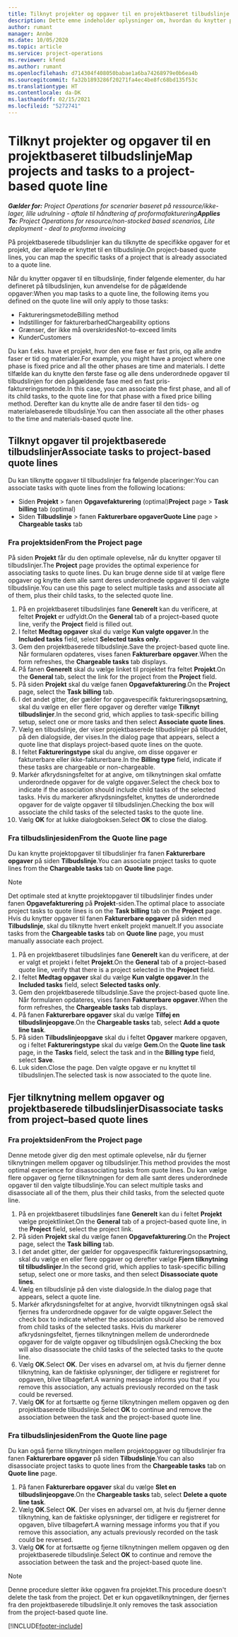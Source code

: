 ```yaml
---
title: Tilknyt projekter og opgaver til en projektbaseret tilbudslinje
description: Dette emne indeholder oplysninger om, hvordan du knytter projekter og opgaver til en projektbaseret opgavelinje.
author: rumant
manager: Annbe
ms.date: 10/05/2020
ms.topic: article
ms.service: project-operations
ms.reviewer: kfend
ms.author: rumant
ms.openlocfilehash: d714304f408050babae1a6ba74268979e0b6ea4b
ms.sourcegitcommit: fa32b1893286f20271fa4ec4be8fc68bd135f53c
ms.translationtype: HT
ms.contentlocale: da-DK
ms.lasthandoff: 02/15/2021
ms.locfileid: "5272741"
---
```

# <a name="map-projects-and-tasks-to-a-project-based-quote-line"></a><span data-ttu-id="3f59a-103">Tilknyt projekter og opgaver til en projektbaseret tilbudslinje</span><span class="sxs-lookup"><span data-stu-id="3f59a-103">Map projects and tasks to a project-based quote line</span></span>

<span data-ttu-id="3f59a-104">_**Gælder for:** Project Operations for scenarier baseret på ressource/ikke-lager, lille udrulning - aftale til håndtering af proformafakturering_</span><span class="sxs-lookup"><span data-stu-id="3f59a-104">_**Applies To:** Project Operations for resource/non-stocked based scenarios, Lite deployment - deal to proforma invoicing_</span></span>

<span data-ttu-id="3f59a-105">På projektbaserede tilbudslinjer kan du tilknytte de specifikke opgaver for et projekt, der allerede er knyttet til en tilbudslinje.</span><span class="sxs-lookup"><span data-stu-id="3f59a-105">On project-based quote lines, you can map the specific tasks of a project that is already associated to a quote line.</span></span>

<span data-ttu-id="3f59a-106">Når du knytter opgaver til en tilbudslinje, finder følgende elementer, du har defineret på tilbudslinjen, kun anvendelse for de pågældende opgaver:</span><span class="sxs-lookup"><span data-stu-id="3f59a-106">When you map tasks to a quote line, the following items you defined on the quote line will only apply to those tasks:</span></span>

- <span data-ttu-id="3f59a-107">Faktureringsmetode</span><span class="sxs-lookup"><span data-stu-id="3f59a-107">Billing method</span></span>
- <span data-ttu-id="3f59a-108">Indstillinger for fakturerbarhed</span><span class="sxs-lookup"><span data-stu-id="3f59a-108">Chargeability options</span></span>
- <span data-ttu-id="3f59a-109">Grænser, der ikke må overskrides</span><span class="sxs-lookup"><span data-stu-id="3f59a-109">Not-to-exceed limits</span></span>
- <span data-ttu-id="3f59a-110">Kunder</span><span class="sxs-lookup"><span data-stu-id="3f59a-110">Customers</span></span>

<span data-ttu-id="3f59a-111">Du kan f.eks. have et projekt, hvor den ene fase er fast pris, og alle andre faser er tid og materialer.</span><span class="sxs-lookup"><span data-stu-id="3f59a-111">For example, you might have a project where one phase is fixed price and all the other phases are time and materials.</span></span> <span data-ttu-id="3f59a-112">I dette tilfælde kan du knytte den første fase og alle dens underordnede opgaver til tilbudslinjen for den pågældende fase med en fast pris-faktureringsmetode.</span><span class="sxs-lookup"><span data-stu-id="3f59a-112">In this case, you can associate the first phase, and all of its child tasks, to the quote line for that phase with a fixed price billing method.</span></span> <span data-ttu-id="3f59a-113">Derefter kan du knytte alle de andre faser til den tids- og materialebaserede tilbudslinje.</span><span class="sxs-lookup"><span data-stu-id="3f59a-113">You can then associate all the other phases to the time and materials-based quote line.</span></span>

## <a name="associate-tasks-to-project-based-quote-lines"></a><span data-ttu-id="3f59a-114">Tilknyt opgaver til projektbaserede tilbudslinjer</span><span class="sxs-lookup"><span data-stu-id="3f59a-114">Associate tasks to project-based quote lines</span></span>

<span data-ttu-id="3f59a-115">Du kan tilknytte opgaver til tilbudslinjer fra følgende placeringer:</span><span class="sxs-lookup"><span data-stu-id="3f59a-115">You can associate tasks with quote lines from the following locations:</span></span>

- <span data-ttu-id="3f59a-116">Siden **Projekt** > fanen **Opgavefakturering** (optimal)</span><span class="sxs-lookup"><span data-stu-id="3f59a-116">**Project** page > **Task billing** tab (optimal)</span></span>
- <span data-ttu-id="3f59a-117">Siden **Tilbudslinje** > fanen **Fakturerbare opgaver**</span><span class="sxs-lookup"><span data-stu-id="3f59a-117">**Quote Line** page > **Chargeable tasks** tab</span></span> 

### <a name="from-the-project-page"></a><span data-ttu-id="3f59a-118">Fra projektsiden</span><span class="sxs-lookup"><span data-stu-id="3f59a-118">From the Project page</span></span>

<span data-ttu-id="3f59a-119">På siden **Projekt** får du den optimale oplevelse, når du knytter opgaver til tilbudslinjer.</span><span class="sxs-lookup"><span data-stu-id="3f59a-119">The **Project** page provides the optimal experience for associating tasks to quote lines.</span></span> <span data-ttu-id="3f59a-120">Du kan bruge denne side til at vælge flere opgaver og knytte dem alle samt deres underordnede opgaver til den valgte tilbudslinje.</span><span class="sxs-lookup"><span data-stu-id="3f59a-120">You can use this page to select multiple tasks and associate all of them, plus their child tasks, to the selected quote line.</span></span>

1. <span data-ttu-id="3f59a-121">På en projektbaseret tilbudslinjes fane **Generelt** kan du verificere, at feltet **Projekt** er udfyldt.</span><span class="sxs-lookup"><span data-stu-id="3f59a-121">On the **General** tab of a project–based quote line, verify the **Project** field is filled out.</span></span>
2. <span data-ttu-id="3f59a-122">I feltet **Medtag opgaver** skal du vælge **Kun valgte opgaver**.</span><span class="sxs-lookup"><span data-stu-id="3f59a-122">In the **Included tasks** field, select **Selected tasks only**.</span></span>
3. <span data-ttu-id="3f59a-123">Gem den projektbaserede tilbudslinje.</span><span class="sxs-lookup"><span data-stu-id="3f59a-123">Save the project-based quote line.</span></span> <span data-ttu-id="3f59a-124">Når formularen opdateres, vises fanen **Fakturerbare opgaver**.</span><span class="sxs-lookup"><span data-stu-id="3f59a-124">When the form refreshes, the **Chargeable tasks** tab displays.</span></span>
4. <span data-ttu-id="3f59a-125">På fanen **Generelt** skal du vælge linket til projektet fra feltet **Projekt**.</span><span class="sxs-lookup"><span data-stu-id="3f59a-125">On the **General** tab, select the link for the project from the **Project** field.</span></span>
5. <span data-ttu-id="3f59a-126">På siden **Projekt** skal du vælge fanen **Opgavefakturering**.</span><span class="sxs-lookup"><span data-stu-id="3f59a-126">On the **Project** page, select the **Task billing** tab.</span></span>
6. <span data-ttu-id="3f59a-127">I det andet gitter, der gælder for opgavespecifik faktureringsopsætning, skal du vælge en eller flere opgaver og derefter vælge **Tilknyt tilbudslinjer**.</span><span class="sxs-lookup"><span data-stu-id="3f59a-127">In the second grid, which applies to task-specific billing setup, select one or more tasks and then select **Associate quote lines**.</span></span>
7. <span data-ttu-id="3f59a-128">Vælg en tilbudslinje, der viser projektbaserede tilbudslinjer på tilbuddet, på den dialogside, der vises.</span><span class="sxs-lookup"><span data-stu-id="3f59a-128">In the dialog page that appears, select a quote line that displays project-based quote lines on the quote.</span></span>
8. <span data-ttu-id="3f59a-129">I feltet **Faktureringstype** skal du angive, om disse opgaver er fakturerbare eller ikke-fakturerbare.</span><span class="sxs-lookup"><span data-stu-id="3f59a-129">In the **Billing type** field, indicate if these tasks are chargeable or non-chargeable.</span></span>
9. <span data-ttu-id="3f59a-130">Markér afkrydsningsfeltet for at angive, om tilknytningen skal omfatte underordnede opgaver for de valgte opgaver.</span><span class="sxs-lookup"><span data-stu-id="3f59a-130">Select the check box to indicate if the association should include child tasks of the selected tasks.</span></span> <span data-ttu-id="3f59a-131">Hvis du markerer afkrydsningsfeltet, knyttes de underordnede opgaver for de valgte opgaver til tilbudslinjen.</span><span class="sxs-lookup"><span data-stu-id="3f59a-131">Checking the box will associate the child tasks of the selected tasks to the quote line.</span></span>
10. <span data-ttu-id="3f59a-132">Vælg **OK** for at lukke dialogboksen.</span><span class="sxs-lookup"><span data-stu-id="3f59a-132">Select **OK** to close the dialog.</span></span>

### <a name="from-the-quote-line-page"></a><span data-ttu-id="3f59a-133">Fra tilbudslinjesiden</span><span class="sxs-lookup"><span data-stu-id="3f59a-133">From the Quote line page</span></span>

<span data-ttu-id="3f59a-134">Du kan knytte projektopgaver til tilbudslinjer fra fanen **Fakturerbare opgaver** på siden **Tilbudslinje**.</span><span class="sxs-lookup"><span data-stu-id="3f59a-134">You can associate project tasks to quote lines from the **Chargeable tasks** tab on **Quote line** page.</span></span>

>[!NOTE]
><span data-ttu-id="3f59a-135">Det optimale sted at knytte projektopgaver til tilbudslinjer findes under fanen **Opgavefakturering** på **Projekt**-siden.</span><span class="sxs-lookup"><span data-stu-id="3f59a-135">The optimal place to associate project tasks to quote lines is on the **Task billing** tab on the **Project** page.</span></span> <span data-ttu-id="3f59a-136">Hvis du knytter opgaver til fanen **Fakturerbare opgaver** på siden med **Tilbudslinje**, skal du tilknytte hvert enkelt projekt manuelt.</span><span class="sxs-lookup"><span data-stu-id="3f59a-136">If you associate tasks from the **Chargeable tasks** tab on **Quote line** page, you must manually associate each project.</span></span>

1. <span data-ttu-id="3f59a-137">På en projektbaseret tilbudslinjes fane **Generelt** kan du verificere, at der er valgt et projekt i feltet **Projekt**.</span><span class="sxs-lookup"><span data-stu-id="3f59a-137">On the **General** tab of a project–based quote line, verify that there is a project selected in the **Project** field.</span></span>
2. <span data-ttu-id="3f59a-138">I feltet **Medtag opgaver** skal du vælge **Kun valgte opgaver**.</span><span class="sxs-lookup"><span data-stu-id="3f59a-138">In the **Included tasks** field, select **Selected tasks only**.</span></span>
3. <span data-ttu-id="3f59a-139">Gem den projektbaserede tilbudslinje.</span><span class="sxs-lookup"><span data-stu-id="3f59a-139">Save the project-based quote line.</span></span> <span data-ttu-id="3f59a-140">Når formularen opdateres, vises fanen **Fakturerbare opgaver**.</span><span class="sxs-lookup"><span data-stu-id="3f59a-140">When the form refreshes, the **Chargeable tasks** tab displays.</span></span>
4. <span data-ttu-id="3f59a-141">På fanen **Fakturerbare opgaver** skal du vælge **Tilføj en tilbudslinjeopgave**.</span><span class="sxs-lookup"><span data-stu-id="3f59a-141">On the **Chargeable tasks** tab, select **Add a quote line task**.</span></span>
5. <span data-ttu-id="3f59a-142">På siden **Tilbudslinjeopgave** skal du i feltet **Opgaver** markere opgaven, og i feltet **Faktureringstype** skal du vælge **Gem**.</span><span class="sxs-lookup"><span data-stu-id="3f59a-142">On the **Quote line task** page, in the **Tasks** field, select the task and in the **Billing type** field, select **Save**.</span></span> 
6. <span data-ttu-id="3f59a-143">Luk siden.</span><span class="sxs-lookup"><span data-stu-id="3f59a-143">Close the page.</span></span> <span data-ttu-id="3f59a-144">Den valgte opgave er nu knyttet til tilbudslinjen.</span><span class="sxs-lookup"><span data-stu-id="3f59a-144">The selected task is now associated to the quote line.</span></span>

## <a name="disassociate-tasks-from-projectbased-quote-lines"></a><span data-ttu-id="3f59a-145">Fjer tilknytning mellem opgaver og projektbaserede tilbudslinjer</span><span class="sxs-lookup"><span data-stu-id="3f59a-145">Disassociate tasks from project–based quote lines</span></span>

### <a name="from-the-project-page"></a><span data-ttu-id="3f59a-146">Fra projektsiden</span><span class="sxs-lookup"><span data-stu-id="3f59a-146">From the Project page</span></span>

<span data-ttu-id="3f59a-147">Denne metode giver dig den mest optimale oplevelse, når du fjerner tilknytningen mellem opgaver og tilbudslinjer.</span><span class="sxs-lookup"><span data-stu-id="3f59a-147">This method provides the most optimal experience for disassociating tasks from quote lines.</span></span> <span data-ttu-id="3f59a-148">Du kan vælge flere opgaver og fjerne tilknytningen for dem alle samt deres underordnede opgaver til den valgte tilbudslinje.</span><span class="sxs-lookup"><span data-stu-id="3f59a-148">You can select multiple tasks and disassociate all of the them, plus their child tasks, from the selected quote line.</span></span>

1. <span data-ttu-id="3f59a-149">På en projektbaseret tilbudslinjes fane **Generelt** kan du i feltet **Projekt** vælge projektlinket.</span><span class="sxs-lookup"><span data-stu-id="3f59a-149">On the **General** tab of a project–based quote line, in the **Project** field, select the project link.</span></span>
2. <span data-ttu-id="3f59a-150">På siden **Projekt** skal du vælge fanen **Opgavefakturering**.</span><span class="sxs-lookup"><span data-stu-id="3f59a-150">On the **Project** page, select the **Task billing** tab.</span></span>
3. <span data-ttu-id="3f59a-151">I det andet gitter, der gælder for opgavespecifik faktureringsopsætning, skal du vælge en eller flere opgaver og derefter vælge **Fjern tilknytning til tilbudslinjer**.</span><span class="sxs-lookup"><span data-stu-id="3f59a-151">In the second grid, which applies to task-specific billing setup, select one or more tasks, and then select **Disassociate quote lines**.</span></span>
4. <span data-ttu-id="3f59a-152">Vælg en tilbudslinje på den viste dialogside.</span><span class="sxs-lookup"><span data-stu-id="3f59a-152">In the dialog page that appears, select a quote line.</span></span>
5. <span data-ttu-id="3f59a-153">Markér afkrydsningsfeltet for at angive, hvorvidt tilknytningen også skal fjernes fra underordnede opgaver for de valgte opgaver.</span><span class="sxs-lookup"><span data-stu-id="3f59a-153">Select the check box to indicate whether the association should also be removed from child tasks of the selected tasks.</span></span> <span data-ttu-id="3f59a-154">Hvis du markerer afkrydsningsfeltet, fjernes tilknytningen mellem de underordnede opgaver for de valgte opgaver og tilbudslinjen også.</span><span class="sxs-lookup"><span data-stu-id="3f59a-154">Checking the box will also disassociate the child tasks of the selected tasks to the quote line.</span></span>
6. <span data-ttu-id="3f59a-155">Vælg **OK**.</span><span class="sxs-lookup"><span data-stu-id="3f59a-155">Select **OK**.</span></span> <span data-ttu-id="3f59a-156">Der vises en advarsel om, at hvis du fjerner denne tilknytning, kan de faktiske oplysninger, der tidligere er registreret for opgaven, blive tilbageført.</span><span class="sxs-lookup"><span data-stu-id="3f59a-156">A warning message informs you that if you remove this association, any actuals previously recorded on the task could be reversed.</span></span> 
7. <span data-ttu-id="3f59a-157">Vælg **OK** for at fortsætte og fjerne tilknytningen mellem opgaven og den projektbaserede tilbudslinje.</span><span class="sxs-lookup"><span data-stu-id="3f59a-157">Select **OK** to continue and remove the association between the task and the project-based quote line.</span></span>

### <a name="from-the-quote-line-page"></a><span data-ttu-id="3f59a-158">Fra tilbudslinjesiden</span><span class="sxs-lookup"><span data-stu-id="3f59a-158">From the Quote line page</span></span>

<span data-ttu-id="3f59a-159">Du kan også fjerne tilknytningen mellem projektopgaver og tilbudslinjer fra fanen **Fakturerbare opgaver** på siden **Tilbudslinje**.</span><span class="sxs-lookup"><span data-stu-id="3f59a-159">You can also disassociate project tasks to quote lines from the **Chargeable tasks** tab on **Quote line** page.</span></span>

1. <span data-ttu-id="3f59a-160">På fanen **Fakturerbare opgaver** skal du vælge **Slet en tilbudslinjeopgave**.</span><span class="sxs-lookup"><span data-stu-id="3f59a-160">On the **Chargeable tasks** tab, select **Delete a quote line task**.</span></span>
2. <span data-ttu-id="3f59a-161">Vælg **OK**.</span><span class="sxs-lookup"><span data-stu-id="3f59a-161">Select **OK**.</span></span> <span data-ttu-id="3f59a-162">Der vises en advarsel om, at hvis du fjerner denne tilknytning, kan de faktiske oplysninger, der tidligere er registreret for opgaven, blive tilbageført.</span><span class="sxs-lookup"><span data-stu-id="3f59a-162">A warning message informs you that if you remove this association, any actuals previously recorded on the task could be reversed.</span></span> 
3. <span data-ttu-id="3f59a-163">Vælg **OK** for at fortsætte og fjerne tilknytningen mellem opgaven og den projektbaserede tilbudslinje.</span><span class="sxs-lookup"><span data-stu-id="3f59a-163">Select **OK** to continue and remove the association between the task and the project-based quote line.</span></span>

>[!NOTE]
> <span data-ttu-id="3f59a-164">Denne procedure sletter ikke opgaven fra projektet.</span><span class="sxs-lookup"><span data-stu-id="3f59a-164">This procedure doesn't delete the task from the project.</span></span> <span data-ttu-id="3f59a-165">Det er kun opgavetilknytningen, der fjernes fra den projektbaserede tilbudslinje.</span><span class="sxs-lookup"><span data-stu-id="3f59a-165">It only removes the task association from the project-based quote line.</span></span>


[!INCLUDE[footer-include](../../includes/footer-banner.md)]